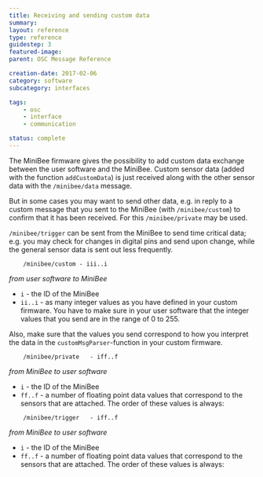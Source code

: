 ```yaml
---
title: Receiving and sending custom data
summary:
layout: reference
type: reference
guidestep: 3
featured-image:
parent: OSC Message Reference

creation-date: 2017-02-06
category: software
subcategory: interfaces

tags:
    - osc
    - interface
    - communication

status: complete
---
```


The MiniBee firmware gives the possibility to add custom data exchange between the user software and the MiniBee. Custom sensor data (added with the function `addCustomData`) is just received along with the other sensor data with the `/minibee/data` message.

But in some cases you may want to send other data, e.g. in reply to a custom message that you sent to the MiniBee (with `/minibee/custom`) to confirm that it has been received. For this `/minibee/private` may be used.

`/minibee/trigger` can be sent from the MiniBee to send time critical data; e.g. you may check for changes in digital pins and send upon change, while the general sensor data is sent out less frequently.


```
    /minibee/custom - iii..i
```
*from user software to MiniBee*

* `i` - the ID of the MiniBee
* `ii..i` - as many integer values as you have defined in your custom firmware. You have to make sure in your user software that the integer values that you send are in the range of 0 to 255.

Also, make sure that the values you send correspond to how you interpret the data in the `customMsgParser`-function in your custom firmware.


```
    /minibee/private   - iff..f
```
*from MiniBee to user software*

* `i` - the ID of the MiniBee
* `ff..f` - a number of floating point data values that correspond to the sensors that are attached. The order of these values is always:

```
    /minibee/trigger   - iff..f
````
*from MiniBee to user software*

* `i` - the ID of the MiniBee
* `ff..f` - a number of floating point data values that correspond to the sensors that are attached. The order of these values is always:
